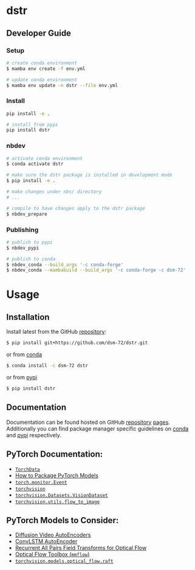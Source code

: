 # dstr

<!-- WARNING: THIS FILE WAS AUTOGENERATED! DO NOT EDIT! -->

## Developer Guide

### Setup

``` sh
# create conda environment
$ mamba env create -f env.yml

# update conda environment
$ mamba env update -n dstr --file env.yml
```

### Install

``` sh
pip install -e .

# install from pypi
pip install dstr
```

### nbdev

``` sh
# activate conda environment
$ conda activate dstr

# make sure the dstr package is installed in development mode
$ pip install -e .

# make changes under nbs/ directory
# ...

# compile to have changes apply to the dstr package
$ nbdev_prepare
```

### Publishing

``` sh
# publish to pypi
$ nbdev_pypi

# publish to conda
$ nbdev_conda --build_args '-c conda-forge'
$ nbdev_conda --mambabuild --build_args '-c conda-forge -c dsm-72'
```

# Usage

## Installation

Install latest from the GitHub
[repository](https://github.com/dsm-72/dstr):

``` sh
$ pip install git+https://github.com/dsm-72/dstr.git
```

or from [conda](https://anaconda.org/dsm-72/dstr)

``` sh
$ conda install -c dsm-72 dstr
```

or from [pypi](https://pypi.org/project/dstr/)

``` sh
$ pip install dstr
```

## Documentation

Documentation can be found hosted on GitHub
[repository](https://github.com/dsm-72/dstr)
[pages](https://dsm-72.github.io/dstr/). Additionally you can find
package manager specific guidelines on
[conda](https://anaconda.org/dsm-72/dstr) and
[pypi](https://pypi.org/project/dstr/) respectively.

## PyTorch Documentation:

- [`TorchData`](https://pytorch.org/data/beta/index.html)
- [How to Package PyTorch
  Models](https://pytorch.org/docs/stable/package.html)
- [`torch.monitor.Event`](https://pytorch.org/docs/stable/monitor.html#torch.monitor.Event)
- [`torchvision`](https://pytorch.org/vision/stable/index.html)
- [`torchvision.Datasets.VisionDataset`](https://pytorch.org/vision/stable/generated/torchvision.datasets.VisionDataset.html#torchvision.datasets.VisionDataset)
- [`torchvision.utils.flow_to_image`](https://pytorch.org/vision/stable/generated/torchvision.utils.flow_to_image.html)

## PyTorch Models to Consider:

- [Diffusion Video
  AutoEncoders](https://github.com/man805/Diffusion-Video-Autoencoders)
- [ConvLSTM
  AutoEncoder](https://holmdk.github.io/2020/04/02/video_prediction.html)
- [Recurrent All Pairs Field Transforms for Optical
  Flow](https://github.com/princeton-vl/RAFT/blob/master/core/raft.py)
- [Optical Flow Toolbox
  (`mmflow`)](https://github.com/open-mmlab/mmflow/blob/master/docs/en/intro.md)
- [`torchvision.models.optical_flow.raft`](https://github.com/pytorch/vision/blob/main/torchvision/models/optical_flow/raft.py)
